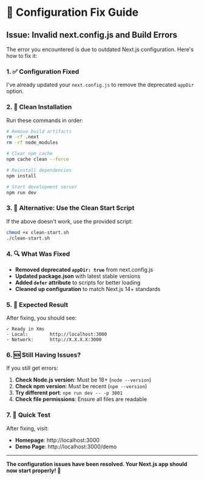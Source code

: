# 🔧 Configuration Fix Guide

## Issue: Invalid next.config.js and Build Errors

The error you encountered is due to outdated Next.js configuration. Here's how to fix it:

### 1. ✅ Configuration Fixed

I've already updated your `next.config.js` to remove the deprecated `appDir` option.

### 2. 🧹 Clean Installation

Run these commands in order:

```bash
# Remove build artifacts
rm -rf .next
rm -rf node_modules

# Clear npm cache
npm cache clean --force

# Reinstall dependencies
npm install

# Start development server
npm run dev
```

### 3. 🚨 Alternative: Use the Clean Start Script

If the above doesn't work, use the provided script:

```bash
chmod +x clean-start.sh
./clean-start.sh
```

### 4. 🔍 What Was Fixed

- **Removed deprecated `appDir: true`** from next.config.js
- **Updated package.json** with latest stable versions
- **Added `defer` attribute** to scripts for better loading
- **Cleaned up configuration** to match Next.js 14+ standards

### 5. 📱 Expected Result

After fixing, you should see:
```
✓ Ready in Xms
- Local:        http://localhost:3000
- Network:      http://X.X.X.X:3000
```

### 6. 🆘 Still Having Issues?

If you still get errors:

1. **Check Node.js version**: Must be 18+ (`node --version`)
2. **Check npm version**: Must be recent (`npm --version`)
3. **Try different port**: `npm run dev -- -p 3001`
4. **Check file permissions**: Ensure all files are readable

### 7. 🎯 Quick Test

After fixing, visit:
- **Homepage**: http://localhost:3000
- **Demo Page**: http://localhost:3000/demo

---

**The configuration issues have been resolved. Your Next.js app should now start properly! 🚀**
